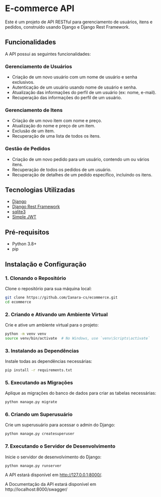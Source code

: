 # E-commerce API

Este é um projeto de API RESTful para gerenciamento de usuários, itens e pedidos, construído usando Django e Django Rest Framework.

## Funcionalidades

A API possui as seguintes funcionalidades:

### Gerenciamento de Usuários
- Criação de um novo usuário com um nome de usuário e senha exclusivos.
- Autenticação de um usuário usando nome de usuário e senha.
- Atualização das informações do perfil de um usuário (ex: nome, e-mail).
- Recuperação das informações do perfil de um usuário.

### Gerenciamento de Itens
- Criação de um novo item com nome e preço.
- Atualização do nome e preço de um item.
- Exclusão de um item.
- Recuperação de uma lista de todos os itens.

### Gestão de Pedidos
- Criação de um novo pedido para um usuário, contendo um ou vários itens.
- Recuperação de todos os pedidos de um usuário.
- Recuperação de detalhes de um pedido específico, incluindo os itens.

## Tecnologias Utilizadas

- [Django](https://www.djangoproject.com/)
- [Django Rest Framework](https://www.django-rest-framework.org/)
- [sqlite3](https://docs.python.org/3/library/sqlite3.html)
- [Simple JWT](https://django-rest-framework-simplejwt.readthedocs.io/en/latest/)

## Pré-requisitos

- Python 3.8+
- pip

## Instalação e Configuração

### 1. Clonando o Repositório

Clone o repositório para sua máquina local:

```bash
git clone https://github.com/Ianara-cs/ecommerce.git
cd ecommerce
```

### 2. Criando e Ativando um Ambiente Virtual
Crie e ative um ambiente virtual para o projeto:

```bash
python -m venv venv
source venv/bin/activate  # No Windows, use `venv\Scripts\activate`
```

### 3. Instalando as Dependências
Instale todas as dependências necessárias:

```bash
pip install -r requirements.txt
```
### 5. Executando as Migrações
Aplique as migrações do banco de dados para criar as tabelas necessárias:

```bash
python manage.py migrate
```
### 6. Criando um Superusuário
Crie um superusuário para acessar o admin do Django:

```bash
python manage.py createsuperuser
```

### 7. Executando o Servidor de Desenvolvimento
Inicie o servidor de desenvolvimento do Django:

```bash
python manage.py runserver
```

A API estará disponível em http://127.0.0.1:8000/.

A Documentação da API estará disponível em http://localhost:8000/swagger/